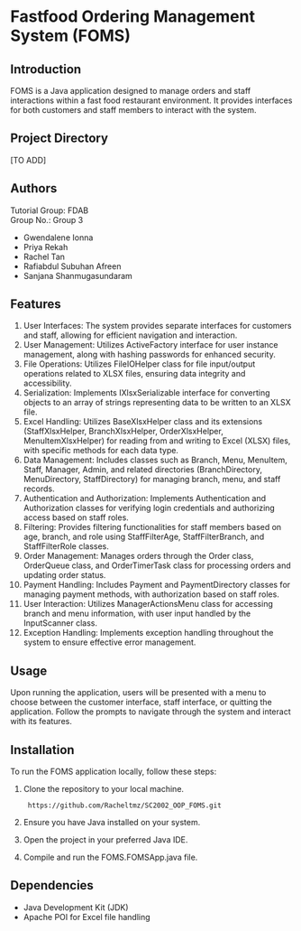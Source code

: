 # Fastfood Ordering Management System (FOMS)

## Introduction

FOMS is a Java application designed to manage orders and staff interactions within a fast food restaurant environment. It provides interfaces for both customers and staff members to interact with the system.

## Project Directory

[TO ADD]

## Authors

Tutorial Group: FDAB<br/>
Group No.: Group 3

- Gwendalene Ionna
- Priya Rekah
- Rachel Tan
- Rafiabdul Subuhan Afreen
- Sanjana Shanmugasundaram

## Features

1. User Interfaces: The system provides separate interfaces for customers and staff, allowing for efficient navigation and interaction.
2. User Management: Utilizes ActiveFactory interface for user instance management, along with hashing passwords for enhanced security.
3. File Operations: Utilizes FileIOHelper class for file input/output operations related to XLSX files, ensuring data integrity and accessibility.
4. Serialization: Implements IXlsxSerializable interface for converting objects to an array of strings representing data to be written to an XLSX file.
5. Excel Handling: Utilizes BaseXlsxHelper class and its extensions (StaffXlsxHelper, BranchXlsxHelper, OrderXlsxHelper, MenuItemXlsxHelper) for reading from and writing to Excel (XLSX) files, with specific methods for each data type.
6. Data Management: Includes classes such as Branch, Menu, MenuItem, Staff, Manager, Admin, and related directories (BranchDirectory, MenuDirectory, StaffDirectory) for managing branch, menu, and staff records.
7. Authentication and Authorization: Implements Authentication and Authorization classes for verifying login credentials and authorizing access based on staff roles.
8. Filtering: Provides filtering functionalities for staff members based on age, branch, and role using StaffFilterAge, StaffFilterBranch, and StaffFilterRole classes.
9. Order Management: Manages orders through the Order class, OrderQueue class, and OrderTimerTask class for processing orders and updating order status.
10. Payment Handling: Includes Payment and PaymentDirectory classes for managing payment methods, with authorization based on staff roles.
11. User Interaction: Utilizes ManagerActionsMenu class for accessing branch and menu information, with user input handled by the InputScanner class.
12. Exception Handling: Implements exception handling throughout the system to ensure effective error management.

## Usage

Upon running the application, users will be presented with a menu to choose between the customer interface, staff interface, or quitting the application. Follow the prompts to navigate through the system and interact with its features.

## Installation

To run the FOMS application locally, follow these steps:

1. Clone the repository to your local machine.

        https://github.com/Racheltmz/SC2002_OOP_FOMS.git

2. Ensure you have Java installed on your system.
3. Open the project in your preferred Java IDE.
4. Compile and run the FOMS.FOMSApp.java file.

## Dependencies

- Java Development Kit (JDK)
- Apache POI for Excel file handling
